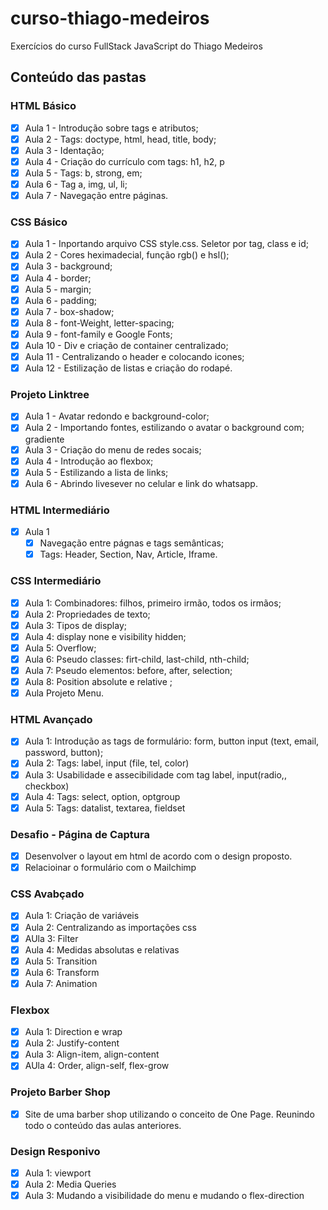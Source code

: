 # curso-thiago-medeiros
 Exercícios do curso FullStack JavaScript do Thiago Medeiros

 ## Conteúdo das pastas

 ### HTML Básico
- [x] Aula 1 - Introdução sobre tags e atributos;
- [x] Aula 2 - Tags: doctype, html, head, title, body;
- [x] Aula 3 - Identação;
- [x] Aula 4 - Criação do currículo com tags: h1, h2, p
- [x] Aula 5 - Tags: b, strong, em;
- [x] Aula 6 - Tag a, img, ul, li;
- [x] Aula 7 - Navegação entre páginas.

### CSS Básico
- [x] Aula 1 - Inportando arquivo CSS style.css. Seletor por tag, class e id;
- [x] Aula 2 - Cores heximadecial, função rgb() e hsl();
- [x] Aula 3 - background;
- [x] Aula 4 - border;
- [x] Aula 5 - margin;
- [x] Aula 6 - padding;
- [x] Aula 7 - box-shadow;
- [x] Aula 8 - font-Weight, letter-spacing;
- [x] Aula 9 - font-family e Google Fonts;
- [x] Aula 10 - Div e criação de container centralizado;
- [x] Aula 11 - Centralizando o header e colocando icones;
- [x] Aula 12 - Estilização de listas e criação do rodapé.

### Projeto Linktree
- [x] Aula 1 - Avatar redondo e background-color;
- [x] Aula 2 - Importando fontes, estilizando o avatar o background com; gradiente
- [x] Aula 3 - Criação do menu de redes socais;
- [x] Aula 4 - Introdução ao flexbox;
- [x] Aula 5 - Estilizando a lista de links;
- [x] Aula 6 - Abrindo livesever no celular e link do whatsapp.

### HTML Intermediário
- [x] Aula 1
  - [x] Navegação entre págnas e tags semânticas;
  - [x] Tags: Header, Section, Nav, Article, Iframe.

### CSS Intermediário
- [x] Aula 1: Combinadores: filhos, primeiro irmão, todos os irmãos;
- [x] Aula 2: Propriedades de texto;
- [x] Aula 3: Tipos de display;
- [x] Aula 4: display none e visibility hidden;
- [x] Aula 5: Overflow;
- [x] Aula 6: Pseudo classes: firt-child, last-child, nth-child;
- [x] Aula 7: Pseudo elementos: before, after, selection;
- [x] Aula 8: Position absolute e relative ;
- [x] Aula Projeto Menu.

### HTML Avançado
- [x] Aula 1: Introdução as tags de formulário: form, button input (text, email, password, button);
- [x] Aula 2: Tags: label, input (file, tel, color)
- [x] Aula 3: Usabilidade e assecibilidade com tag label, input(radio,, checkbox)
- [x] Aula 4: Tags: select, option, optgroup
- [x] Aula 5: Tags: datalist, textarea, fieldset

### Desafio - Página de Captura
- [x] Desenvolver o layout em html de acordo com o design proposto.
- [x] Relacioinar o formulário com o Mailchimp

### CSS Avabçado
- [x] Aula 1: Criação de variáveis
- [x] Aula 2: Centralizando as importações css
- [x] AUla 3: Filter
- [x] Aula 4: Medidas absolutas e relativas
- [x] Aula 5: Transition
- [x] Aula 6: Transform
- [x] Aula 7: Animation

### Flexbox
- [x] Aula 1: Direction e wrap
- [x] Aula 2: Justify-content
- [x] Aula 3: Align-item, align-content
- [x] AUla 4: Order, align-self, flex-grow

### Projeto Barber Shop
- [x] Site de uma barber shop utilizando o conceito de One Page. Reunindo todo o conteúdo das aulas anteriores.

### Design Responivo
- [x] Aula 1: viewport
- [x] Aula 2: Media Queries
- [x] Aula 3: Mudando a visibilidade do menu e mudando o flex-direction